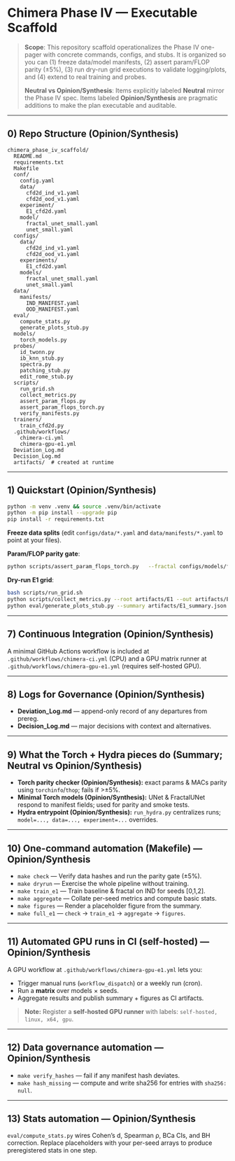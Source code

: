 # Chimera Phase IV — Executable Scaffold

> **Scope**: This repository scaffold operationalizes the Phase IV one-pager with concrete commands, configs, and stubs.
> It is organized so you can (1) freeze data/model manifests, (2) assert param/FLOP parity (±5%), (3) run dry-run
> grid executions to validate logging/plots, and (4) extend to real training and probes.
>
> **Neutral vs Opinion/Synthesis**: Items explicitly labeled **Neutral** mirror the Phase IV spec. Items labeled
> **Opinion/Synthesis** are pragmatic additions to make the plan executable and auditable.

---

## 0) Repo Structure (Opinion/Synthesis)

```
chimera_phase_iv_scaffold/
  README.md
  requirements.txt
  Makefile
  conf/
    config.yaml
    data/
      cfd2d_ind_v1.yaml
      cfd2d_ood_v1.yaml
    experiment/
      E1_cfd2d.yaml
    model/
      fractal_unet_small.yaml
      unet_small.yaml
  configs/
    data/
      cfd2d_ind_v1.yaml
      cfd2d_ood_v1.yaml
    experiments/
      E1_cfd2d.yaml
    models/
      fractal_unet_small.yaml
      unet_small.yaml
  data/
    manifests/
      IND_MANIFEST.yaml
      OOD_MANIFEST.yaml
  eval/
    compute_stats.py
    generate_plots_stub.py
  models/
    torch_models.py
  probes/
    id_twonn.py
    ib_knn_stub.py
    spectra.py
    patching_stub.py
    edit_rome_stub.py
  scripts/
    run_grid.sh
    collect_metrics.py
    assert_param_flops.py
    assert_param_flops_torch.py
    verify_manifests.py
  trainers/
    train_cfd2d.py
  .github/workflows/
    chimera-ci.yml
    chimera-gpu-e1.yml
  Deviation_Log.md
  Decision_Log.md
  artifacts/  # created at runtime
```

---

## 1) Quickstart (Opinion/Synthesis)

```bash
python -m venv .venv && source .venv/bin/activate
python -m pip install --upgrade pip
pip install -r requirements.txt
```

**Freeze data splits** (edit `configs/data/*.yaml` and `data/manifests/*.yaml` to point at your files).

**Param/FLOP parity gate**:

```bash
python scripts/assert_param_flops_torch.py   --fractal configs/models/fractal_unet_small.yaml   --baseline configs/models/unet_small.yaml   --tol 0.05
```

**Dry-run E1 grid**:

```bash
bash scripts/run_grid.sh
python scripts/collect_metrics.py --root artifacts/E1 --out artifacts/E1_summary.json
python eval/generate_plots_stub.py --summary artifacts/E1_summary.json --out artifacts/fig1_ind_ood.png
```

---

## 7) Continuous Integration (Opinion/Synthesis)

A minimal GitHub Actions workflow is included at `.github/workflows/chimera-ci.yml` (CPU) and a GPU matrix runner at `.github/workflows/chimera-gpu-e1.yml` (requires self-hosted GPU).

---

## 8) Logs for Governance (Opinion/Synthesis)

- **Deviation_Log.md** — append-only record of any departures from prereg.
- **Decision_Log.md** — major decisions with context and alternatives.

---

## 9) What the Torch + Hydra pieces do (Summary; Neutral vs Opinion/Synthesis)

- **Torch parity checker (Opinion/Synthesis):** exact params & MACs parity using `torchinfo`/`thop`; fails if >±5%.
- **Minimal Torch models (Opinion/Synthesis):** UNet & FractalUNet respond to manifest fields; used for parity and smoke tests.
- **Hydra entrypoint (Opinion/Synthesis):** `run_hydra.py` centralizes runs; `model=..., data=..., experiment=...` overrides.

---

## 10) One-command automation (Makefile) — Opinion/Synthesis

- `make check` — Verify data hashes and run the parity gate (±5%).
- `make dryrun` — Exercise the whole pipeline without training.
- `make train_e1` — Train baseline & fractal on IND for seeds [0,1,2].
- `make aggregate` — Collate per-seed metrics and compute basic stats.
- `make figures` — Render a placeholder figure from the summary.
- `make full_e1` — `check` → `train_e1` → `aggregate` → `figures`.

---

## 11) Automated GPU runs in CI (self-hosted) — Opinion/Synthesis

A GPU workflow at `.github/workflows/chimera-gpu-e1.yml` lets you:
- Trigger manual runs (`workflow_dispatch`) or a weekly run (cron).
- Run a **matrix** over models × seeds.
- Aggregate results and publish summary + figures as CI artifacts.

> **Note:** Register a **self-hosted GPU runner** with labels: `self-hosted, linux, x64, gpu`.

---

## 12) Data governance automation — Opinion/Synthesis

- `make verify_hashes` — fail if any manifest hash deviates.
- `make hash_missing` — compute and write sha256 for entries with `sha256: null`.

---

## 13) Stats automation — Opinion/Synthesis

`eval/compute_stats.py` wires Cohen’s d, Spearman ρ, BCa CIs, and BH correction. Replace placeholders with your per-seed arrays to produce preregistered stats in one step.
